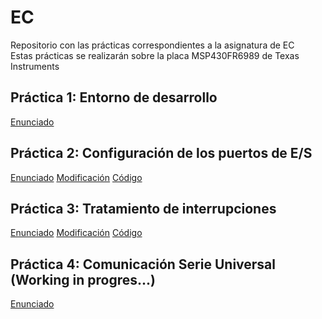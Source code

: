 # EC
Repositorio con las prácticas correspondientes a la asignatura de EC  
Estas prácticas se realizarán sobre la placa MSP430FR6989 de Texas Instruments  

## Práctica 1: Entorno de desarrollo  
[Enunciado](practica1/enunciado.pdf)  

## Práctica 2: Configuración de los puertos de E/S  
[Enunciado](practica2/enunciado.pdf) [Modificación](practica2/modificacion.pdf) [Código](practica2/main.c)  

## Práctica 3: Tratamiento de interrupciones  
[Enunciado](practica3/enunciado.pdf) [Modificación](practica3/modificacion.pdf) [Código](practica3/main.c)  

## Práctica 4: Comunicación Serie Universal (Working in progres...)  
[Enunciado](practica4/enunciado.pdf)  
